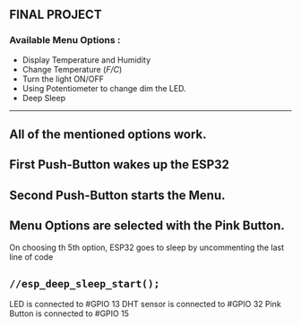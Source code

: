 ## FINAL PROJECT

### Available Menu Options :
- Display Temperature and Humidity
- Change Temperature (*F/C*)
- Turn the light ON/OFF
- Using Potentiometer to change dim the LED.
- Deep Sleep

-------------------------------------
All of the mentioned options work.
-------------------------------------
First Push-Button wakes up the ESP32
-------------------------------------
Second Push-Button starts the Menu.
-------------------------------------
Menu Options are selected with the Pink Button.
-------------------------------------
On choosing th 5th option, ESP32 goes to sleep by 
uncommenting the last line of code

`//esp_deep_sleep_start();`
-------------------------------------

LED is connected to #GPIO 13
DHT sensor is connected to #GPIO 32
Pink Button is connected to #GPIO 15